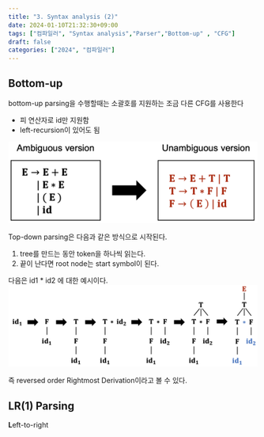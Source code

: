 ```yaml
---
title: "3. Syntax analysis (2)"
date: 2024-01-10T21:32:30+09:00
tags: ["컴파일러", "Syntax analysis","Parser","Bottom-up" , "CFG"]
draft: false
categories: ["2024", "컴파일러"]
---
```


## Bottom-up
bottom-up parsing을 수행할때는 소괄호를 지원하는 조금 다른 CFG를 사용한다
- 피 연산자로 id만 지원함
- left-recursion이 있어도 됨

![CFG](https://github.com/246p/blog/blob/main/Hugo/blog/content/post/compiler/3_2.CFG.png?raw=true)

Top-down parsing은 다음과 같은 방식으로 시작된다.
1. tree를 만드는 동안 token을 하나씩 읽는다.
2. 끝이 난다면 root node는 start symbol이 된다.

다음은 id1 * id2 에 대한 예시이다.
![Parse](https://github.com/246p/blog/blob/main/Hugo/blog/content/post/compiler/3_2.Parse.png?raw=true)

즉 reversed order Rightmost Derivation이라고 볼 수 있다.

## LR(1) Parsing

**L**eft-to-right